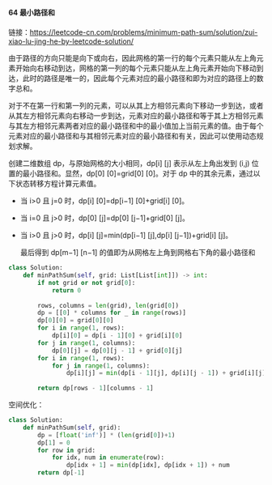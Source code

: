 #### 64 最小路径和

#### 

链接：https://leetcode-cn.com/problems/minimum-path-sum/solution/zui-xiao-lu-jing-he-by-leetcode-solution/

由于路径的方向只能是向下或向右，因此网格的第一行的每个元素只能从左上角元素开始向右移动到达，网格的第一列的每个元素只能从左上角元素开始向下移动到达，此时的路径是唯一的，因此每个元素对应的最小路径和即为对应的路径上的数字总和。

对于不在第一行和第一列的元素，可以从其上方相邻元素向下移动一步到达，或者从其左方相邻元素向右移动一步到达，元素对应的最小路径和等于其上方相邻元素与其左方相邻元素两者对应的最小路径和中的最小值加上当前元素的值。由于每个元素对应的最小路径和与其相邻元素对应的最小路径和有关，因此可以使用动态规划求解。

创建二维数组 dp，与原始网格的大小相同，dp[i] [j] 表示从左上角出发到 (i,j) 位置的最小路径和。显然，dp[0] [0]=grid[0] [0]。对于 dp 中的其余元素，通过以下状态转移方程计算元素值。

- 当 i>0 且 j=0 时，dp[i] [0]=dp[i−1] [0]+grid[i] [0]。

- 当 i=0 且 j>0 时，dp[0] [j]=dp[0] [j−1]+grid[0] [j]。

- 当 i>0 且 j>0 时，dp[i] [j]=min(dp[i−1] [j],dp[i] [j−1])+grid[i] [j]。

    

    最后得到 dp[m−1] [n−1] 的值即为从网格左上角到网格右下角的最小路径和

```python
class Solution:
    def minPathSum(self, grid: List[List[int]]) -> int:
        if not grid or not grid[0]:
            return 0
        
        rows, columns = len(grid), len(grid[0])
        dp = [[0] * columns for _ in range(rows)]
        dp[0][0] = grid[0][0]
        for i in range(1, rows):
            dp[i][0] = dp[i - 1][0] + grid[i][0]
        for j in range(1, columns):
            dp[0][j] = dp[0][j - 1] + grid[0][j]
        for i in range(1, rows):
            for j in range(1, columns):
                dp[i][j] = min(dp[i - 1][j], dp[i][j - 1]) + grid[i][j]
        
        return dp[rows - 1][columns - 1]
```

空间优化：

```python
class Solution:
    def minPathSum(self, grid):
        dp = [float('inf')] * (len(grid[0])+1)
        dp[1] = 0
        for row in grid:
            for idx, num in enumerate(row):
                dp[idx + 1] = min(dp[idx], dp[idx + 1]) + num
        return dp[-1]
```


